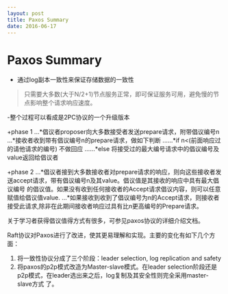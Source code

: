 ```yaml
---
layout: post
title: Paxos Summary
date: 2016-06-17
---
```


# Paxos Summary

- 通过log副本一致性来保证存储数据的一致性
>只需要大多数(大于N/2+1)节点服务正常，即可保证服务可用，避免慢的节点影响整个请求响应速度。

-整个过程可以看成是2PC协议的一个升级版本

+phase 1
...*倡议者proposer向大多数接受者发送prepare请求，附带倡议编号n
...*接收者收到带有倡议编号n的prepare请求，做如下判断
......*if n<(前面响应过的请他请求的编号) 不做回应
......*else 将接受过的最大编号请求中的倡议编号及value返回给倡议者

+phase 2
...*倡议者接到大多数接收者对prepare请求的响应，则向这些接收者发送accept请求，带有倡议编号n及其value。倡议值是其接收的响应中具有最大倡议编号
的倡议值。如果没有收到任何接收者的Accept请求倡议内容，则可以任意赋值给倡议值value.
...*如果接收到收到了倡议编号为n的Accept请求，则接收者接受此请求,除非在此期间接收者响应过具有比n更高编号的Prepare请求。

关于学习者获得倡议值得方式有很多，可参见paxos协议的详细介绍文档。

Raft协议对Paxos进行了改进，使其更易理解和实现。主要的变化有如下几个方面：
1. 将一致性协议分成了三个阶段：leader selection, log replication and safety 
2. 将paxos的p2p模式改造为Master-slave模式。在leader selection阶段还是p2p模式，在leader选出来之后，log复制及其安全性则完全采用master-slave方式
了。
